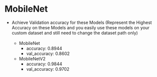 # MobileNet
- Achieve Validation accuracy for these Models (Represent the Highest Accuracy on these Models and you easily use these models on your custom dataset and still need to change the dataset path only) <br/> <br/>
   - MobileNet
     - accuracy: 0.8944
     - val_accuracy: 0.8602
   - MobileNetV2
     - accuracy: 0.9844
     - val_accuracy: 0.9702
